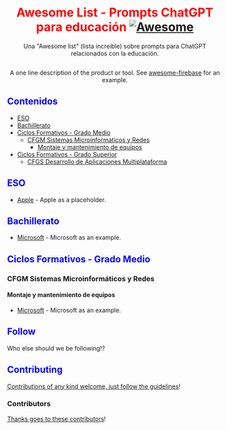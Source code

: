 <head>
  <style>
    h1 {
      color: red;
    }
    h2 {
      color: blue;
    }
  </style>
</head>


<div align="center">

<!-- title -->

<!--lint ignore no-dead-urls-->

# Awesome List - Prompts ChatGPT para educación [![Awesome](https://awesome.re/badge.svg)](https://awesome.re) 

<!-- subtitle -->

Una "Awesome list" (lista increible) sobre prompts para ChatGPT relacionados con la educación.
<!-- image -->

<a href="" target="_blank" rel="noopener noreferrer">
  <img src="" />
</a>

<!-- description -->

A one line description of the product or tool. See
[awesome-firebase](https://github.com/jthegedus/awesome-firebase) for an
example.

</div>

<!-- TOC -->

## Contenidos

- [ESO](#eso)
- [Bachillerato](#bachillerato)
- [Ciclos Formativos - Grado Medio](#cfgm)
    - [CFGM Sistemas Microinformaticos y Redes](#cfgm-smr)
        - [Montaje y mantenimiento de equipos](#cfgm-smr-mme)
- [Ciclos Formativos - Grado Superior](#cfgs)
    - [CFGS Desarrollo de Aplicaciones Multiplataforma](#cfgs-dam)

<!-- CONTENT -->

## <a name="#eso"></a> ESO

- [Apple](https://apple.com) - Apple as a placeholder.

## Bachillerato

- [Microsoft](https://www.microsoft.com/) - Microsoft as an example.

## <a name="cfgm"></a>Ciclos Formativos - Grado Medio

### <a name="cfgm-smr"></a>CFGM Sistemas Microinformáticos y Redes

#### <a name="cfgm-smr-mme"></a>Montaje y mantenimiento de equipos

- [Microsoft](https://www.microsoft.com/) - Microsoft as an example.


<!-- END CONTENT -->

## Follow

<!-- list people worth following on social sites (Twitter, LinkedIn, GitHub, YouTube etc.) -->

Who else should we be following!?

## Contributing

[Contributions of any kind welcome, just follow the guidelines](contributing.md)!

### Contributors

[Thanks goes to these contributors](https://github.com/YOUR_GITHUB_USER/YOUR_REPO/graphs/contributors)!


[def]: #cfgmsmr